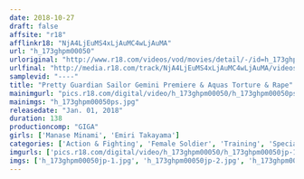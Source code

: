 ```yaml
---
date: 2018-10-27
draft: false
affsite: "r18"
afflinkr18: "NjA4LjEuMS4xLjAuMC4wLjAuMA"
url: "h_173ghpm00050"
urloriginal: "http://www.r18.com/videos/vod/movies/detail/-/id=h_173ghpm00050"
urlfinal: "http://media.r18.com/track/NjA4LjEuMS4xLjAuMC4wLjAuMA/videos/vod/movies/detail/-/id=h_173ghpm00050"
samplevid: "----"
title: "Pretty Guardian Sailor Gemini Premiere & Aquas Torture & Rape"
mainimgurl: "pics.r18.com/digital/video/h_173ghpm00050/h_173ghpm00050ps.jpg"
mainimgs: "h_173ghpm00050ps.jpg"
releasedate: "Jan. 01, 2018"
duration: 138
productioncomp: "GIGA"
girls: ['Manase Minami', 'Emiri Takayama']
categories: ['Action & Fighting', 'Female Soldier', 'Training', 'Special Effects', 'Blowjob', 'Hypnotism']
imgurls: ['pics.r18.com/digital/video/h_173ghpm00050/h_173ghpm00050jp-1.jpg', 'pics.r18.com/digital/video/h_173ghpm00050/h_173ghpm00050jp-2.jpg', 'pics.r18.com/digital/video/h_173ghpm00050/h_173ghpm00050jp-3.jpg', 'pics.r18.com/digital/video/h_173ghpm00050/h_173ghpm00050jp-4.jpg', 'pics.r18.com/digital/video/h_173ghpm00050/h_173ghpm00050jp-5.jpg', 'pics.r18.com/digital/video/h_173ghpm00050/h_173ghpm00050jp-6.jpg', 'pics.r18.com/digital/video/h_173ghpm00050/h_173ghpm00050jp-7.jpg', 'pics.r18.com/digital/video/h_173ghpm00050/h_173ghpm00050jp-8.jpg', 'pics.r18.com/digital/video/h_173ghpm00050/h_173ghpm00050jp-9.jpg', 'pics.r18.com/digital/video/h_173ghpm00050/h_173ghpm00050jp-10.jpg', 'pics.r18.com/digital/video/h_173ghpm00050/h_173ghpm00050jp-11.jpg', 'pics.r18.com/digital/video/h_173ghpm00050/h_173ghpm00050jp-12.jpg', 'pics.r18.com/digital/video/h_173ghpm00050/h_173ghpm00050jp-13.jpg', 'pics.r18.com/digital/video/h_173ghpm00050/h_173ghpm00050jp-14.jpg', 'pics.r18.com/digital/video/h_173ghpm00050/h_173ghpm00050jp-15.jpg', 'pics.r18.com/digital/video/h_173ghpm00050/h_173ghpm00050jp-16.jpg', 'pics.r18.com/digital/video/h_173ghpm00050/h_173ghpm00050jp-17.jpg', 'pics.r18.com/digital/video/h_173ghpm00050/h_173ghpm00050jp-18.jpg', 'pics.r18.com/digital/video/h_173ghpm00050/h_173ghpm00050jp-19.jpg', 'pics.r18.com/digital/video/h_173ghpm00050/h_173ghpm00050jp-20.jpg']
imgs: ['h_173ghpm00050jp-1.jpg', 'h_173ghpm00050jp-2.jpg', 'h_173ghpm00050jp-3.jpg', 'h_173ghpm00050jp-4.jpg', 'h_173ghpm00050jp-5.jpg', 'h_173ghpm00050jp-6.jpg', 'h_173ghpm00050jp-7.jpg', 'h_173ghpm00050jp-8.jpg', 'h_173ghpm00050jp-9.jpg', 'h_173ghpm00050jp-10.jpg', 'h_173ghpm00050jp-11.jpg', 'h_173ghpm00050jp-12.jpg', 'h_173ghpm00050jp-13.jpg', 'h_173ghpm00050jp-14.jpg', 'h_173ghpm00050jp-15.jpg', 'h_173ghpm00050jp-16.jpg', 'h_173ghpm00050jp-17.jpg', 'h_173ghpm00050jp-18.jpg', 'h_173ghpm00050jp-19.jpg', 'h_173ghpm00050jp-20.jpg']
---
```

